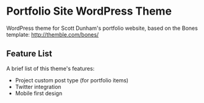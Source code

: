 Portfolio Site WordPress Theme
=============

WordPress theme for Scott Dunham's portfolio website, based on the Bones template: http://themble.com/bones/

Feature List
-------

A brief list of this theme's features:

* Project custom post type (for portfolio items)
* Twitter integration
* Mobile first design